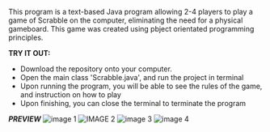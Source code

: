 This program is a text-based Java program allowing 2-4 players to play a game of Scrabble on the computer, eliminating the need for a physical gameboard. 
This game was created using pbject orientated programming principles.

**TRY IT OUT:**
  - Download the repository onto your computer.
  - Open the main class 'Scrabble.java', and run the project in terminal
  - Upon running the program, you will be able to see the rules of the game, and instruction on how to play
  - Upon finishing, you can close the terminal to terminate the program
  
 ***PREVIEW***
![image 1](https://user-images.githubusercontent.com/99030492/217980091-a6c63305-c331-497f-9bac-94760dcd2739.png)
![IMAGE 2](https://user-images.githubusercontent.com/99030492/217980099-754622e2-0af2-44a2-bd29-27341ba4092e.png)
![image 3](https://user-images.githubusercontent.com/99030492/217980095-0364b5ff-f5a7-4f52-adf7-fbc94a3f180d.png)
![image 4](https://user-images.githubusercontent.com/99030492/217980094-6f063e7e-b849-4fe0-9767-b2c172a962be.png)
